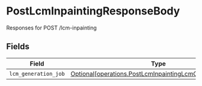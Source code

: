 # PostLcmInpaintingResponseBody

Responses for POST /lcm-inpainting


## Fields

| Field                                                                                                                        | Type                                                                                                                         | Required                                                                                                                     | Description                                                                                                                  |
| ---------------------------------------------------------------------------------------------------------------------------- | ---------------------------------------------------------------------------------------------------------------------------- | ---------------------------------------------------------------------------------------------------------------------------- | ---------------------------------------------------------------------------------------------------------------------------- |
| `lcm_generation_job`                                                                                                         | [Optional[operations.PostLcmInpaintingLcmGenerationOutput]](../../models/operations/postlcminpaintinglcmgenerationoutput.md) | :heavy_minus_sign:                                                                                                           | N/A                                                                                                                          |
